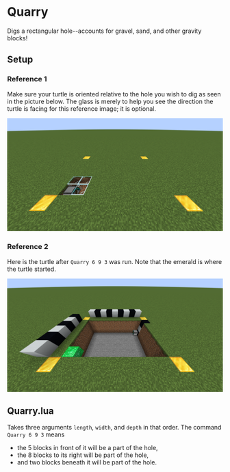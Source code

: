 # Quarry
Digs a rectangular hole--accounts for gravel, sand, and other gravity blocks!

## Setup
### Reference 1
Make sure your turtle is oriented relative to the hole you wish to dig as seen in the picture below. The glass is merely to help you see the direction the turtle is facing for this reference image; it is optional.

![reference image 1](q1.png)

### Reference 2
Here is the turtle after `Quarry 6 9 3` was run. Note that the emerald is where the turtle started.

![reference image 2](q2new.png)

## Quarry.lua
Takes three arguments `length`, `width`, and `depth` in that order.
The command `Quarry 6 9 3` means
- the 5 blocks in front of it will be a part of the hole,
- the 8 blocks to its right will be part of the hole,
- and two blocks beneath it will be part of the hole.
